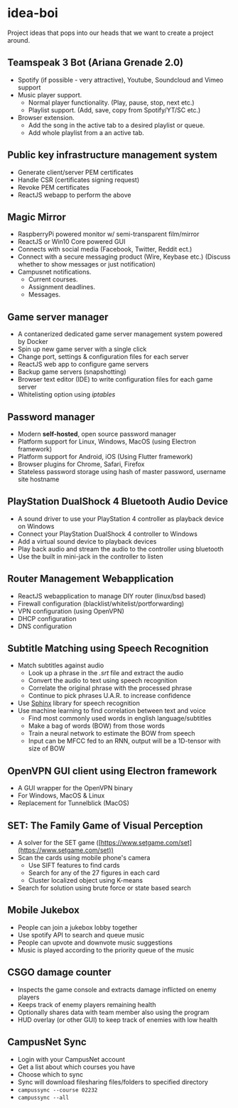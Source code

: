 # idea-boi
Project ideas that pops into our heads that we want to create a project around.

## Teamspeak 3 Bot (Ariana Grenade 2.0) 
 * Spotify (if possible - very attractive), Youtube, Soundcloud and Vimeo support
 * Music player support.
   * Normal player functionality. (Play, pause, stop, next etc.)
   * Playlist support. (Add, save, copy from Spotify/YT/SC etc.)
 * Browser extension.
   * Add the song in the active tab to a desired playlist or queue.
   * Add whole playlist from a an active tab.
 
## Public key infrastructure management system
 * Generate client/server PEM certificates
 * Handle CSR (certificates signing request)
 * Revoke PEM certificates
 * ReactJS webapp to perform the above
 
## Magic Mirror
 * RaspberryPi powered monitor w/ semi-transparent film/mirror
 * ReactJS or Win10 Core powered GUI
 * Connects with social media (Facebook, Twitter, Reddit ect.)
 * Connect with a secure messaging product (Wire, Keybase etc.) (Discuss whether to show messages or just notification)
 * Campusnet notifications.
   * Current courses.
   * Assignment deadlines.
   * Messages.
   
## Game server manager
 * A contanerized dedicated game server management system powered by Docker
 * Spin up new game server with a single click
 * Change port, settings & configuration files for each server
 * ReactJS web app to configure game servers
 * Backup game servers (snapshotting) 
 * Browser text editor (IDE) to write configuration files for each game server
 * Whitelisting option using *iptables*

## Password manager
 * Modern **self-hosted**, open source password manager
 * Platform support for Linux, Windows, MacOS (using Electron framework)
 * Platform support for Android, iOS (Using Flutter framework)
 * Browser plugins for Chrome, Safari, Firefox
 * Stateless password storage using hash of master password, username site hostname
 
 ## PlayStation DualShock 4 Bluetooth Audio Device
  * A sound driver to use your PlayStation 4 controller as playback device on Windows
  * Connect your PlayStation DualShock 4 controller to Windows
  * Add a virtual sound device to playback devices
  * Play back audio and stream the audio to the controller using bluetooth
  * Use the built in mini-jack in the controller to listen
  
 ## Router Management Webapplication
  * ReactJS webapplication to manage DIY router (linux/bsd based)
  * Firewall configuration (blacklist/whitelist/portforwarding)
  * VPN configuration (using OpenVPN)
  * DHCP configuration
  * DNS configuration
  
 ## Subtitle Matching using Speech Recognition
  * Match subtitles against audio
    * Look up a phrase in the *.srt* file and extract the audio
    * Convert the audio to text using speech recognition
    * Correlate the original phrase with the processed phrase
    * Continue to pick phrases U.A.R. to increase confidence
  * Use [Sphinx](http://www.sphinx-doc.org/en/master/) library for speech recognition
  * Use machine learning to find correlation between text and voice
    * Find most commonly used words in english language/subtitles
    * Make a bag of words (BOW) from those words
    * Train a neural network to estimate the BOW from speech
    * Input can be MFCC fed to an RNN, output will be a 1D-tensor with size of BOW
  
 ## OpenVPN GUI client using Electron framework
  * A GUI wrapper for the OpenVPN binary
  * For Windows, MacOS & Linux
  * Replacement for Tunnelblick (MacOS)
  
 ## SET: The Family Game of Visual Perception
  * A solver for the SET game ([https://www.setgame.com/set](https://www.setgame.com/set))
  * Scan the cards using mobile phone's camera
    - Use SIFT features to find cards
    - Search for any of the 27 figures in each card
    - Cluster localized object using K-means
  * Search for solution using brute force or state based search
  
## Mobile Jukebox
 * People can join a jukebox lobby together
 * Use spotify API to search and queue music
 * People can upvote and downvote music suggestions
 * Music is played according to the priority queue of the music
 
## CSGO damage counter
 * Inspects the game console and extracts damage inflicted on enemy players
 * Keeps track of enemy players remaining health
 * Optionally shares data with team member also using the program
 * HUD overlay (or other GUI) to keep track of enemies with low health

## CampusNet Sync
 * Login with your CampusNet account
 * Get a list about which courses you have
 * Choose which to sync
 * Sync will download filesharing files/folders to specified directory
 * `campussync --course 02232`
 * `campussync --all`
